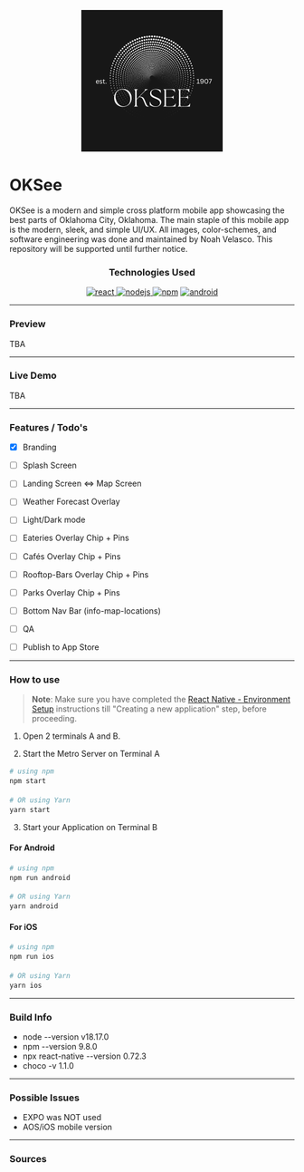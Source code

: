<p align="center">
<img src="./assets/images/splash.png" alt="Alternative text" title="App Splash Logo" height="250"/>
</p>

# OKSee 

OKSee is a modern and simple cross platform mobile app showcasing the best parts of Oklahoma City, Oklahoma. The main staple of this mobile app is the modern, sleek, and simple UI/UX. All images, color-schemes, and software engineering was done and maintained by Noah Velasco. This repository will be supported until further notice.

<h3 align="center">Technologies Used</h3>
<p align="center">
<a href="https://reactnative.dev/docs/getting-started?guide=android" target="_blank" rel="noreferrer"> <img src="https://www.vectorlogo.zone/logos/reactjs/reactjs-ar21.svg" alt="react"  height="40"/></a><a href="https://nodejs.org/en" target="_blank" rel="noreferrer"> <img src="https://www.vectorlogo.zone/logos/nodejs/nodejs-horizontal.svg" alt="nodejs"  height="40"/></a><a href="https://www.npmjs.com" target="_blank" rel="noreferrer"> <img src="https://www.vectorlogo.zone/logos/npmjs/npmjs-ar21.svg" alt="npm"  height="40"/></a>
<a href="https://www.android.com" target="_blank" rel="noreferrer"> <img src="https://www.vectorlogo.zone/logos/android/android-icon.svg" alt="android"  height="40"/></a>
</p>

---
### Preview
TBA
<!-- <p align="center">
<img src=".\AppPreview\1.png" alt="" height="500"/>
<img src=".\AppPreview\2.png" alt="" height="500"/>
<img src=".\AppPreview\3.png" alt="" height="500"/>
</p> -->

---
### Live Demo 
TBA

---
### Features / Todo's
- [x] Branding
- [ ] Splash Screen
- [ ] Landing Screen <=> Map Screen
- [ ] Weather Forecast Overlay
- [ ] Light/Dark mode
- [ ] Eateries Overlay Chip + Pins
- [ ] Cafés Overlay Chip + Pins
- [ ] Rooftop-Bars Overlay Chip + Pins
- [ ] Parks Overlay Chip + Pins
- [ ] Bottom Nav Bar (info-map-locations)
- [ ] QA
- [ ] Publish to App Store


---
### How to use
>**Note**: Make sure you have completed the [React Native - Environment Setup](https://reactnative.dev/docs/environment-setup) instructions till "Creating a new application" step, before proceeding.

1. Open 2 terminals A and B.

2. Start the Metro Server on Terminal A

```bash
# using npm
npm start

# OR using Yarn
yarn start
```

3. Start your Application on Terminal B

#### For Android

```bash
# using npm
npm run android

# OR using Yarn
yarn android
```

#### For iOS

```bash
# using npm
npm run ios

# OR using Yarn
yarn ios
```


---

### Build Info
* node --version v18.17.0
* npm --version 9.8.0
* npx react-native --version 0.72.3
* choco -v 1.1.0
--- 

### Possible Issues

* EXPO was NOT used
* AOS/iOS mobile version

---
### Sources


